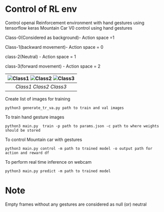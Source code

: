 # Control of RL env

Control openai Reinforcement environment with hand gestures using tensorflow keras 
Mountain Car V0 control using hand gestures


Class-0(Considered as background)- Action space =1

Class-1(backward movement)- Action space = 0

class-2(Neutral) - Action space = 1

class-3(forward movement) - Action space = 2

| ![Class1](https://user-images.githubusercontent.com/50954616/146073007-92031bb6-0a50-4428-9de2-6bb392fb7f93.png) ![Class2](https://user-images.githubusercontent.com/50954616/146073389-68288a85-55a9-4c6b-941e-455f3eb10c9b.png) ![Class3](https://user-images.githubusercontent.com/50954616/146073551-630a7602-3a9d-4cae-86c0-e6517b804ae0.png) |
|:--:| 
| *Class1* *Class2* *Class3* |


Create list of images for training
```
python3 generate_tr_va.py path to train and val images
````

To train hand gesture images
```
python3 main.py  train -p path to params.json -c path to where weights should be stored
```

To control Mountain car with gestures
```
python3 main.py control -m path to trained model -o output path for action and reward df
```

To perform real time inference on webcam
```
python3 main.py predict -m path to trained model
```

# Note
Empty frames without any gestures are considered as null (or) neutral